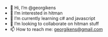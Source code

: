 - 👋 Hi, I’m @georgikens
- 👀 I’m interested in hitman
- 🌱 I’m currently learning c# and javascript
- 💞️ I’m looking to collaborate on hitman stuff
- 📫 How to reach me: georgikens@gmail.com

<!---
georgikens/georgikens is a ✨ special ✨ repository because its `README.md` (this file) appears on your GitHub profile.
You can click the Preview link to take a look at your changes.
--->
